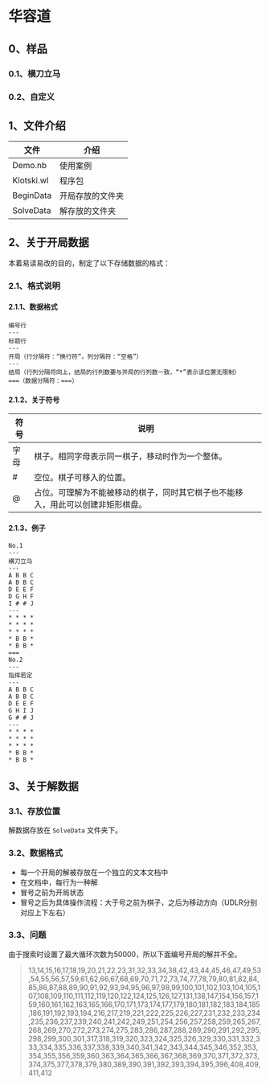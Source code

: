 # 华容道
## 0、样品
### 0.1、横刀立马
[](SolveData/SolveHDLM.gif)

### 0.2、自定义
[](SolveData/SolveFree.gif)

## 1、文件介绍

|文件|介绍|
|---|---|
|Demo.nb|使用案例|
|Klotski.wl|程序包|
|BeginData|开局存放的文件夹|
|SolveData|解存放的文件夹|

## 2、关于开局数据
本着易读易改的目的，制定了以下存储数据的格式：

### 2.1、格式说明
#### 2.1.1、数据格式

    编号行
    ---
    标题行
    ---
    开局（行分隔符：“换行符”，列分隔符：“空格”）
    ---
    结局（行列分隔符同上，结局的行列数要与开局的行列数一致，“*”表示该位置无限制）
    ===（数据分隔符：===）

#### 2.1.2、关于符号

|符号|说明|
|---|---|
|字母|棋子。相同字母表示同一棋子，移动时作为一个整体。|
|#|空位。棋子可移入的位置。|
|@|占位。可理解为不能被移动的棋子，同时其它棋子也不能移入，用此可以创建非矩形棋盘。|


#### 2.1.3、例子

	No.1
	---
	横刀立马
	---
	A B B C
	A B B C
	D E E F
	D G H F
	I # # J
	---
	* * * *
	* * * *
	* * * *
	* B B *
	* B B *
	===
	No.2
	---
	指挥若定
	---
	A B B C
	A B B C
	D E E F
	G H I J
	G # # J
	---
	* * * *
	* * * *
	* * * *
	* B B *
	* B B *

## 3、关于解数据
### 3.1、存放位置
解数据存放在 `SolveData` 文件夹下。

### 3.2、数据格式
* 每一个开局的解被存放在一个独立的文本文档中
* 在文档中，每行为一种解
* 冒号之前为开局状态
* 冒号之后为具体操作流程：大于号之前为棋子，之后为移动方向（UDLR分别对应上下左右）

### 3.3、问题
由于搜索时设置了最大循环次数为50000，所以下面编号开局的解并不全。

> 13,14,15,16,17,18,19,20,21,22,23,31,32,33,34,38,42,43,44,45,46,47,49,53,54,55,56,57,59,61,62,66,67,68,69,70,71,72,73,74,77,78,79,80,81,82,84,85,86,87,88,89,90,91,92,93,94,95,96,97,98,99,100,101,102,103,104,105,107,108,109,110,111,112,119,120,122,124,125,126,127,131,138,147,154,156,157,159,160,161,162,163,165,166,170,171,173,174,177,179,180,181,182,183,184,185,186,191,192,193,194,216,217,219,221,222,225,226,227,231,232,233,234,235,236,237,239,240,241,242,249,251,254,256,257,258,259,265,267,268,269,270,272,273,274,275,283,286,287,288,289,290,291,292,295,298,299,300,301,317,318,319,320,323,324,325,326,329,330,331,332,333,334,335,336,337,338,339,340,341,342,343,344,345,346,352,353,354,355,356,359,360,363,364,365,366,367,368,369,370,371,372,373,374,375,377,378,379,380,389,390,391,392,393,394,395,396,408,409,411,412

